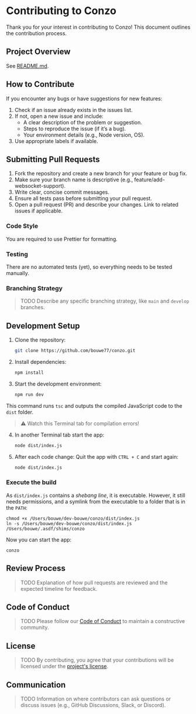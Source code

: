 # Contributing to Conzo

Thank you for your interest in contributing to Conzo! This document outlines the contribution process.

## Project Overview

See [README.md](./readme.md).

## How to Contribute

If you encounter any bugs or have suggestions for new features:

1. Check if an issue already exists in the issues list.
1. If not, open a new issue and include:
    * A clear description of the problem or suggestion.
    * Steps to reproduce the issue (if it’s a bug).
    * Your environment details (e.g., Node version, OS).
1. Use appropriate labels if available.

## Submitting Pull Requests

1. Fork the repository and create a new branch for your feature or bug fix.
1. Make sure your branch name is descriptive (e.g., feature/add-websocket-support).
1. Write clear, concise commit messages.
1. Ensure all tests pass before submitting your pull request.
1. Open a pull request (PR) and describe your changes. Link to related issues if applicable.

### Code Style

You are required to use Prettier for formatting.

### Testing

There are no automated tests (yet), so everything needs to be tested manually.

### Branching Strategy

> TODO Describe any specific branching strategy, like `main` and `develop` branches.

## Development Setup

1. Clone the repository:  

   ```bash
   git clone https://github.com/bouwe77/conzo.git
   ```

2. Install dependencies:  

   ```bash
   npm install
   ```

3. Start the development environment:  

   ```bash
   npm run dev
   ```
This command runs `tsc` and outputs the compiled JavaScript code to the `dist` folder.

> ⚠️ Watch this Terminal tab for compilation errors!

4. In another Terminal tab start the app:
   
   ```bash
   node dist/index.js
   ```

5. After each code change: Quit the app with `CTRL + C` and start again:

   ```bash
   node dist/index.js
   ```

### Execute the build

As `dist/index.js` contains a _shebang line_, it is executable. However, it still needs permissions, and a symlink from the executable to a folder that is in the `PATH`:

```
chmod +x /Users/bouwe/dev-bouwe/conzo/dist/index.js
ln -s /Users/bouwe/dev-bouwe/conzo/dist/index.js /Users/bouwe/.asdf/shims/conzo
```

Now you can start the app:

```
conzo
```

## Review Process

> TODO Explanation of how pull requests are reviewed and the expected timeline for feedback.

## Code of Conduct

> TODO Please follow our [Code of Conduct](./CODE_OF_CONDUCT.md) to maintain a constructive community.

## License

> TODO By contributing, you agree that your contributions will be licensed under the [project's license](./LICENSE).

## Communication

> TODO Information on where contributors can ask questions or discuss issues (e.g., GitHub Discussions, Slack, or Discord).
